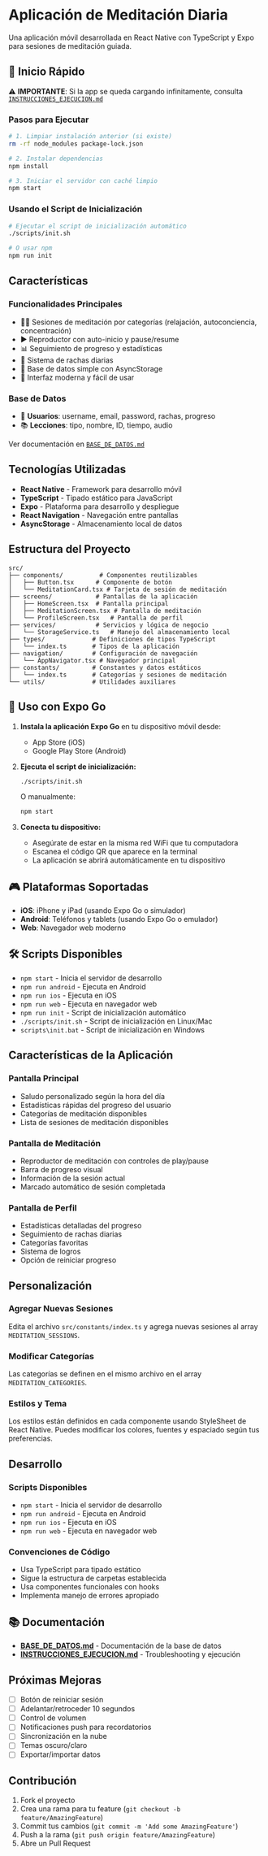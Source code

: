 # Aplicación de Meditación Diaria

Una aplicación móvil desarrollada en React Native con TypeScript y Expo para sesiones de meditación guiada.

## 🚀 Inicio Rápido

⚠️ **IMPORTANTE**: Si la app se queda cargando infinitamente, consulta [`INSTRUCCIONES_EJECUCION.md`](./INSTRUCCIONES_EJECUCION.md)

### Pasos para Ejecutar

```bash
# 1. Limpiar instalación anterior (si existe)
rm -rf node_modules package-lock.json

# 2. Instalar dependencias
npm install

# 3. Iniciar el servidor con caché limpio
npm start
```

### Usando el Script de Inicialización

```bash
# Ejecutar el script de inicialización automático
./scripts/init.sh

# O usar npm
npm run init
```

## Características

### Funcionalidades Principales
- 🧘‍♀️ Sesiones de meditación por categorías (relajación, autoconciencia, concentración)
- ▶️ Reproductor con auto-inicio y pause/resume
- 📊 Seguimiento de progreso y estadísticas
- 🎯 Sistema de rachas diarias
- 💾 Base de datos simple con AsyncStorage
- 🎨 Interfaz moderna y fácil de usar

### Base de Datos
- 👤 **Usuarios**: username, email, password, rachas, progreso
- 📚 **Lecciones**: tipo, nombre, ID, tiempo, audio

Ver documentación en [`BASE_DE_DATOS.md`](./BASE_DE_DATOS.md)

## Tecnologías Utilizadas

- **React Native** - Framework para desarrollo móvil
- **TypeScript** - Tipado estático para JavaScript
- **Expo** - Plataforma para desarrollo y despliegue
- **React Navigation** - Navegación entre pantallas
- **AsyncStorage** - Almacenamiento local de datos

## Estructura del Proyecto

```
src/
├── components/          # Componentes reutilizables
│   ├── Button.tsx      # Componente de botón
│   └── MeditationCard.tsx # Tarjeta de sesión de meditación
├── screens/            # Pantallas de la aplicación
│   ├── HomeScreen.tsx  # Pantalla principal
│   ├── MeditationScreen.tsx # Pantalla de meditación
│   └── ProfileScreen.tsx   # Pantalla de perfil
├── services/           # Servicios y lógica de negocio
│   └── StorageService.ts   # Manejo del almacenamiento local
├── types/             # Definiciones de tipos TypeScript
│   └── index.ts       # Tipos de la aplicación
├── navigation/        # Configuración de navegación
│   └── AppNavigator.tsx # Navegador principal
├── constants/         # Constantes y datos estáticos
│   └── index.ts       # Categorías y sesiones de meditación
└── utils/             # Utilidades auxiliares
```

## 📱 Uso con Expo Go

1. **Instala la aplicación Expo Go** en tu dispositivo móvil desde:
   - App Store (iOS)
   - Google Play Store (Android)

2. **Ejecuta el script de inicialización:**
   ```bash
   ./scripts/init.sh
   ```
   O manualmente:
   ```bash
   npm start
   ```

3. **Conecta tu dispositivo:**
   - Asegúrate de estar en la misma red WiFi que tu computadora
   - Escanea el código QR que aparece en la terminal
   - La aplicación se abrirá automáticamente en tu dispositivo

## 🎮 Plataformas Soportadas

- **iOS**: iPhone y iPad (usando Expo Go o simulador)
- **Android**: Teléfonos y tablets (usando Expo Go o emulador)
- **Web**: Navegador web moderno

## 🛠️ Scripts Disponibles

- `npm start` - Inicia el servidor de desarrollo
- `npm run android` - Ejecuta en Android
- `npm run ios` - Ejecuta en iOS
- `npm run web` - Ejecuta en navegador web
- `npm run init` - Script de inicialización automático
- `./scripts/init.sh` - Script de inicialización en Linux/Mac
- `scripts\init.bat` - Script de inicialización en Windows

## Características de la Aplicación

### Pantalla Principal
- Saludo personalizado según la hora del día
- Estadísticas rápidas del progreso del usuario
- Categorías de meditación disponibles
- Lista de sesiones de meditación disponibles

### Pantalla de Meditación
- Reproductor de meditación con controles de play/pause
- Barra de progreso visual
- Información de la sesión actual
- Marcado automático de sesión completada

### Pantalla de Perfil
- Estadísticas detalladas del progreso
- Seguimiento de rachas diarias
- Categorías favoritas
- Sistema de logros
- Opción de reiniciar progreso

## Personalización

### Agregar Nuevas Sesiones
Edita el archivo `src/constants/index.ts` y agrega nuevas sesiones al array `MEDITATION_SESSIONS`.

### Modificar Categorías
Las categorías se definen en el mismo archivo en el array `MEDITATION_CATEGORIES`.

### Estilos y Tema
Los estilos están definidos en cada componente usando StyleSheet de React Native. Puedes modificar los colores, fuentes y espaciado según tus preferencias.

## Desarrollo

### Scripts Disponibles
- `npm start` - Inicia el servidor de desarrollo
- `npm run android` - Ejecuta en Android
- `npm run ios` - Ejecuta en iOS
- `npm run web` - Ejecuta en navegador web

### Convenciones de Código
- Usa TypeScript para tipado estático
- Sigue la estructura de carpetas establecida
- Usa componentes funcionales con hooks
- Implementa manejo de errores apropiado

## 📚 Documentación

- **[BASE_DE_DATOS.md](./BASE_DE_DATOS.md)** - Documentación de la base de datos
- **[INSTRUCCIONES_EJECUCION.md](./INSTRUCCIONES_EJECUCION.md)** - Troubleshooting y ejecución

## Próximas Mejoras

- [ ] Botón de reiniciar sesión
- [ ] Adelantar/retroceder 10 segundos
- [ ] Control de volumen
- [ ] Notificaciones push para recordatorios
- [ ] Sincronización en la nube
- [ ] Temas oscuro/claro
- [ ] Exportar/importar datos

## Contribución

1. Fork el proyecto
2. Crea una rama para tu feature (`git checkout -b feature/AmazingFeature`)
3. Commit tus cambios (`git commit -m 'Add some AmazingFeature'`)
4. Push a la rama (`git push origin feature/AmazingFeature`)
5. Abre un Pull Request